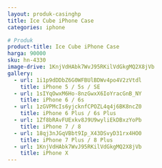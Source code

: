 ```yaml
---
layout: produk-casinghp
title: Ice Cube iPhone Case
categories: iphone

# Produk
product-title: Ice Cube iPhone Case
harga: 90000
sku: hn-4330
image-drive: 1KnjVdHAbk7WvJ95RKilVdGkgMQ2X8jVb
gallery:
  - url: 1i1p9dDDbZ6G0WFBUlBDWv4po4V2zVtdl
    title: iPhone 5 / 5s / SE
  - url: 1sIYqOwxM6Ho-8nzGwxX6IoYracGnB_NY
    title: iPhone 6 / 6s
  - url: 1zGVPMcIs6yjcknfCPOZL4q4j6BK8ncZ0
    title: iPhone 6 Plus / 6s Plus
  - url: 1Zf8bRAvFUExkv8J9U9wyliEkDBxzYoPb
    title: iPhone 7 / 8
  - url: 18qj3nJGqVBbt9Ip_X43DSvyD31rx4HO0
    title: iPhone 7 Plus / 8 Plus
  - url: 1KnjVdHAbk7WvJ95RKilVdGkgMQ2X8jVb
    title: iPhone X
---
```

